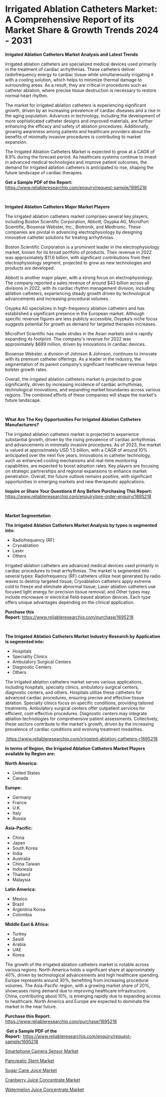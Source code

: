 <p><h1>Irrigated Ablation Catheters Market: A Comprehensive Report of its Market Share & Growth Trends 2024 - 2031</h1></p><p><strong>Irrigated Ablation Catheters Market Analysis and Latest Trends</strong></p>
<p><p>Irrigated ablation catheters are specialized medical devices used primarily in the treatment of cardiac arrhythmias. These catheters deliver radiofrequency energy to cardiac tissue while simultaneously irrigating it with a cooling solution, which helps to minimize thermal damage to surrounding areas. As a result, they are critical in procedures such as catheter ablation, where precise tissue destruction is necessary to restore normal heart rhythm.</p><p>The market for irrigated ablation catheters is experiencing significant growth, driven by an increasing prevalence of cardiac diseases and a rise in the aging population. Advances in technology, including the development of more sophisticated catheter designs and improved materials, are further enhancing the efficacy and safety of ablation procedures. Additionally, growing awareness among patients and healthcare providers about the benefits of minimally invasive procedures is contributing to market expansion.</p><p>The Irrigated Ablation Catheters Market is expected to grow at a CAGR of 8.9% during the forecast period. As healthcare systems continue to invest in advanced medical technologies and improve patient outcomes, the demand for irrigated ablation catheters is anticipated to rise, shaping the future landscape of cardiac therapies.</p></p>
<p><strong>Get a Sample PDF of the Report:&nbsp;</strong> <a href="https://www.reliableresearchiq.com/enquiry/request-sample/1695218?utm_campaign=1123&utm_medium=2&utm_source=Github&utm_content=ia&utm_term=17122024&utm_id=irrigated-ablation-catheters">https://www.reliableresearchiq.com/enquiry/request-sample/1695218</a></p>
<p>&nbsp;</p>
<p><strong>Irrigated Ablation Catheters Major Market Players</strong></p>
<p><p>The irrigated ablation catheters market comprises several key players, including Boston Scientific Corporation, Abbott, Osypka AG, MicroPort Scientific, Biosense Webster, Inc., Biotronik, and Medtronic. These companies are pivotal in advancing electrophysiology by designing innovative catheter solutions for treating arrhythmias.</p><p>Boston Scientific Corporation is a prominent leader in the electrophysiology market, known for its broad portfolio of products. Their revenue in 2022 was approximately $11.6 billion, with significant contributions from their electrophysiology segment, projected to grow as new technologies and products are developed.</p><p>Abbott is another major player, with a strong focus on electrophysiology. The company reported a sales revenue of around $43 billion across all divisions in 2022, with its cardiac rhythm management division, including ablation catheters, experiencing steady growth driven by technological advancements and increasing procedural volumes.</p><p>Osypka AG specializes in high-frequency ablation catheters and has established a significant presence in the European market. Although specific revenue figures are less publicly accessible, Osypka’s niche focus suggests potential for growth as demand for targeted therapies increases.</p><p>MicroPort Scientific has made strides in the Asian markets and is rapidly expanding its footprint. The company's revenue for 2022 was approximately $689 million, driven by innovations in cardiac devices.</p><p>Biosense Webster, a division of Johnson & Johnson, continues to innovate with its premium catheter offerings. As a leader in the industry, the segmentation of its parent company’s significant healthcare revenue helps bolster growth rates.</p><p>Overall, the irrigated ablation catheters market is projected to grow significantly, driven by increasing incidence of cardiac arrhythmias, technological innovations, and expanding market boundaries across various regions. The combined efforts of these companies will shape the market's future landscape.</p></p>
<p>&nbsp;</p>
<p><strong>What Are The Key Opportunities For Irrigated Ablation Catheters Manufacturers?</strong></p>
<p><p>The irrigated ablation catheters market is projected to experience substantial growth, driven by the rising prevalence of cardiac arrhythmias and advancements in minimally invasive procedures. As of 2023, the market is valued at approximately USD 1.5 billion, with a CAGR of around 10% anticipated over the next five years. Innovations in catheter technology, such as enhanced cooling mechanisms and real-time monitoring capabilities, are expected to boost adoption rates. Key players are focusing on strategic partnerships and regional expansions to enhance market penetration. Overall, the future outlook remains positive, with significant opportunities in emerging markets and new therapeutic applications.</p></p>
<p><strong>Inquire or Share Your Questions If Any Before Purchasing This Report:</strong> <a href="https://www.reliableresearchiq.com/enquiry/pre-order-enquiry/1695218?utm_campaign=1123&utm_medium=2&utm_source=Github&utm_content=ia&utm_term=17122024&utm_id=irrigated-ablation-catheters">https://www.reliableresearchiq.com/enquiry/pre-order-enquiry/1695218</a></p>
<p>&nbsp;</p>
<p><strong>Market Segmentation</strong></p>
<p><strong>The Irrigated Ablation Catheters Market Analysis by types is segmented into:</strong></p>
<p><ul><li>Radiofrequency (RF)</li><li>Cryoablation</li><li>Laser</li><li>Others</li></ul></p>
<p><p>Irrigated ablation catheters are advanced medical devices used primarily in cardiac procedures to treat arrhythmias. The market is segmented into several types: Radiofrequency (RF) catheters utilize heat generated by radio waves to destroy targeted tissue; Cryoablation catheters apply extreme cold to freeze and eliminate abnormal tissue; Laser ablation catheters use focused light energy for precision tissue removal; and Other types may include microwave or electrical field-based ablation devices. Each type offers unique advantages depending on the clinical application.</p></p>
<p><strong>Purchase this Report:&nbsp;</strong><a href="https://www.reliableresearchiq.com/purchase/1695218?utm_campaign=1123&utm_medium=2&utm_source=Github&utm_content=ia&utm_term=17122024&utm_id=irrigated-ablation-catheters">https://www.reliableresearchiq.com/purchase/1695218</a></p>
<p>&nbsp;</p>
<p><strong>The Irrigated Ablation Catheters Market Industry Research by Application is segmented into:</strong></p>
<p><ul><li>Hospitals</li><li>Speciality Clinics</li><li>Ambulatory Surgical Centers</li><li>Diagnostic Centers</li><li>Others</li></ul></p>
<p><p>The irrigated ablation catheters market serves various applications, including hospitals, specialty clinics, ambulatory surgical centers, diagnostic centers, and others. Hospitals utilize these catheters for advanced cardiac procedures, ensuring precise and effective tissue ablation. Specialty clinics focus on specific conditions, providing tailored treatments. Ambulatory surgical centers offer outpatient services for efficient, cost-effective procedures. Diagnostic centers may integrate ablation technologies for comprehensive patient assessments. Collectively, these sectors contribute to the market's growth, driven by the increasing prevalence of cardiac conditions and evolving treatment modalities.</p></p>
<p><a href="https://www.reliableresearchiq.com/irrigated-ablation-catheters-r1695218?utm_campaign=1123&utm_medium=2&utm_source=Github&utm_content=ia&utm_term=17122024&utm_id=irrigated-ablation-catheters">&nbsp;https://www.reliableresearchiq.com/irrigated-ablation-catheters-r1695218</a></p>
<p><strong>In terms of Region, the Irrigated Ablation Catheters Market Players available by Region are:</strong></p>
<p>
    <p> <strong> North America: </strong>
        <ul>
            <li>United States</li>
            <li>Canada</li>
        </ul>
        </p> 
    <p> <strong> Europe: </strong>
        <ul>
            <li>Germany</li>
            <li>France</li>
            <li>U.K.</li>
            <li>Italy</li>
            <li>Russia</li>
        </ul>
        </p> 
    <p> <strong> Asia-Pacific: </strong>
        <ul>
            <li>China</li>
            <li>Japan</li>
            <li>South Korea</li>
            <li>India</li>
            <li>Australia</li>
            <li>China Taiwan</li>
            <li>Indonesia</li>
            <li>Thailand</li>
            <li>Malaysia</li>
        </ul>
        </p> 
    <p> <strong> Latin America: </strong>
        <ul>
            <li>Mexico</li>
            <li>Brazil</li>
            <li>Argentina Korea</li>
            <li>Colombia</li>
        </ul>
        </p> 
    <p> <strong> Middle East & Africa: </strong>
        <ul>
            <li>Turkey</li>
            <li>Saudi</li>
            <li>Arabia</li>
            <li>UAE</li>
            <li>Korea</li>
        </ul>
    </p>
    </p>
<p><p>The growth of the irrigated ablation catheters market is notable across various regions. North America holds a significant share at approximately 40%, driven by technological advancements and high healthcare spending. Europe represents around 30%, benefiting from increasing procedural volumes. The Asia-Pacific region, with a growing market share of 20%, showcases rising demand due to improving healthcare infrastructure. China, contributing about 10%, is emerging rapidly due to expanding access to healthcare. North America and Europe are expected to dominate the market in the near future.</p></p>
<p><strong>Purchase this Report: </strong><a href="https://www.reliableresearchiq.com/purchase/1695218?utm_campaign=1123&utm_medium=2&utm_source=Github&utm_content=ia&utm_term=17122024&utm_id=irrigated-ablation-catheters">https://www.reliableresearchiq.com/purchase/1695218</a></p>
<p>&nbsp;<strong>Get a Sample PDF of the Report:&nbsp;&nbsp;</strong><a href="https://www.reliableresearchiq.com/enquiry/request-sample/1695218?utm_campaign=1123&utm_medium=2&utm_source=Github&utm_content=ia&utm_term=17122024&utm_id=irrigated-ablation-catheters">https://www.reliableresearchiq.com/enquiry/request-sample/1695218</a></p>
<p><strong></strong></p>
<p><p><a href="https://www.linkedin.com/pulse/smartphone-camera-sensor-market-report-addressing-business-gw9af?utm_campaign=1123&utm_medium=2&utm_source=Github&utm_content=ia&utm_term=17122024&utm_id=irrigated-ablation-catheters">Smartphone Camera Sensor Market</a></p><p><a href="https://github.com/dierdrecrichton210/Market-Research-Report-List-1/blob/main/pancreatic-stent-market.md?utm_campaign=1123&utm_medium=2&utm_source=Github&utm_content=ia&utm_term=17122024&utm_id=irrigated-ablation-catheters">Pancreatic Stent Market</a></p><p><a href="https://www.linkedin.com/pulse/comprehensive-sugar-cane-juice-market-analysis-sales-channel-tfzde?utm_campaign=1123&utm_medium=2&utm_source=Github&utm_content=ia&utm_term=17122024&utm_id=irrigated-ablation-catheters">Sugar Cane Juice Market</a></p><p><a href="https://www.linkedin.com/pulse/in-depth-cranberry-juice-concentrate-market-report-growth-opube?utm_campaign=1123&utm_medium=2&utm_source=Github&utm_content=ia&utm_term=17122024&utm_id=irrigated-ablation-catheters">Cranberry Juice Concentrate Market</a></p><p><a href="https://www.linkedin.com/pulse/industry-projections-global-watermelon-juice-concentrate-bh5ve?utm_campaign=1123&utm_medium=2&utm_source=Github&utm_content=ia&utm_term=17122024&utm_id=irrigated-ablation-catheters">Watermelon Juice Concentrate Market</a></p></p>